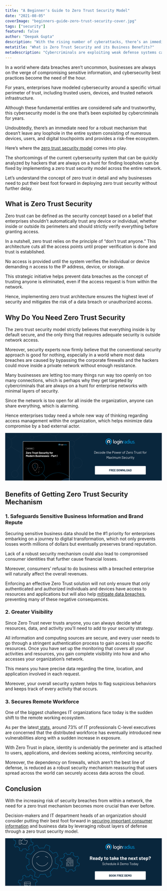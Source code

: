 ```yaml
---
title: "A Beginner's Guide to Zero Trust Security Model"
date: "2021-08-05"
coverImage: "beginners-guide-zero-trust-security-cover.jpg"
tags: ["security"]
featured: false 
author: "Deepak Gupta"
description: "With the rising number of cyberattacks, there’s an immediate need for a robust mechanism that provides a risk-free digital ecosystem. Zero trust helps businesses create the most secure environment that mitigates the risk of any kind of security breach."
metatitle: "What is Zero Trust Security and its Business Benefits?"
metadescription: "Cybercriminals are exploiting weak defense systems causing severe losses. Learn how enterprises can leverage the zero trust model to overcome the situation."
---
```


In a world where data breaches aren’t uncommon, businesses are always on the verge of compromising sensitive information, and cybersecurity best practices become the need of the hour. 

For years, enterprises have modeled cybersecurity around a specific virtual perimeter of trust, including trusted users, devices, and trusted network infrastructure. 

Although these fundamental entities are considered safe and trustworthy, this cybersecurity model is the one that’s been exploited by cybercriminals for years. 

Undoubtedly, there’s an immediate need for a robust mechanism that doesn’t leave any loophole in the entire system consisting of numerous devices, users, and digital touchpoints and provides a risk-free ecosystem. 

Here’s where the [zero trust security model](https://www.loginradius.com/blog/start-with-identity/sase-zero-trust/) comes into play. 

The shortcomings of the current cybersecurity system that can be quickly analyzed by hackers that are always on a hunt for finding loopholes can be fixed by implementing a zero trust security model across the entire network. 

Let’s understand the concept of zero trust in detail and why businesses need to put their best foot forward in deploying zero trust security without further delay. 


## What is Zero Trust Security

Zero trust can be defined as the security concept based on a belief that enterprises shouldn’t automatically trust any device or individual, whether inside or outside its perimeters and should strictly verify everything before granting access. 

In a nutshell, zero trust relies on the principle of “don’t trust anyone.” This architecture cuts all the access points until proper verification is done and trust is established. 

No access is provided until the system verifies the individual or device demanding n access to the IP address, device, or storage. 

This strategic initiative helps prevent data breaches as the concept of trusting anyone is eliminated, even if the access request is from within the network. 

Hence, implementing zero trust architecture ensures the highest level of security and mitigates the risk of a data breach or unauthorized access.


## Why Do You Need Zero Trust Security

The zero trust security model strictly believes that everything inside is by default secure, and the only thing that requires adequate security is outside network access. 

Moreover, security experts now firmly believe that the conventional security approach is good for nothing, especially in a world where most data breaches are caused by bypassing the corporate firewalls and the hackers could move inside a private network without enough resistance. 

Many businesses are letting too many things run way too openly on too many connections, which is perhaps why they get targeted by cybercriminals that are always on a hunt for enterprise networks with minimal layers of security. 

Since the network is too open for all inside the organization, anyone can share everything, which is alarming. 

Hence enterprises today need a whole new way of thinking regarding access management within the organization, which helps minimize data compromise by a bad external actor. 

[![WP-zero-trust-security](WP-zero-trust-security.png)](https://www.loginradius.com/resource/zero-trust-security/)


## Benefits of Getting Zero Trust Security Mechanism 


### 1. Safeguards Sensitive Business Information and Brand Repute

Securing sensitive business data should be the #1 priority for enterprises embarking on a journey to digital transformation, which not only prevents losses worth millions of dollars but eventually preserves brand reputation. 

Lack of a robust security mechanism could also lead to compromised consumer identities that further cause financial losses.

Moreover, consumers’ refusal to do business with a breached enterprise will naturally affect the overall revenues.

Enforcing an effective Zero Trust solution will not only ensure that only authenticated and authorized individuals and devices have access to resources and applications but will also help [mitigate data breaches](https://www.loginradius.com/blog/start-with-identity/how-to-handle-data-breaches/), preventing many of these negative consequences.


### 2. Greater Visibility 

Since Zero Trust never trusts anyone, you can always decide what resources, data, and activity you’ll need to add to your security strategy.

All information and computing sources are secure, and every user needs to go through a stringent authentication process to gain access to specific resources. Once you have set up the monitoring that covers all your activities and resources, you gain complete visibility into how and who accesses your organization’s network.

This means you have precise data regarding the time, location, and application involved in each request.

Moreover, your overall security system helps to flag suspicious behaviors and keeps track of every activity that occurs.


### 3. Secures Remote Workforce

One of the biggest challenges IT organizations face today is the sudden shift to the remote working ecosystem.

As per the latest[ stats](https://lp.skyboxsecurity.com/WICD-2020-11-WW-Distributed-Workforce-Report-Reg.html), around 73% of IT professionals C-level executives are concerned that the distributed workforce has eventually introduced new vulnerabilities along with a sudden increase in exposure.

With Zero Trust in place, identity is undeniably the perimeter and is attached to users, applications, and devices seeking access, reinforcing security.

Moreover, the dependency on firewalls, which aren’t the best line of defense, is reduced as a robust security mechanism reassuring that users spread across the world can securely access data across the cloud.

## Conclusion

With the increasing risk of security breaches from within a network, the need for a zero trust mechanism becomes more crucial than ever before. 

Decision-makers and IT department heads of an organization should consider putting their best foot forward in [securing important consumer information](https://www.loginradius.com/blog/start-with-identity/maintaining-quality-data-security-practices/) and business data by leveraging robust layers of defense through a zero trust security model. 
 


[![book-a-demo-loginradius](book-a-demo.png)](https://www.loginradius.com/book-a-demo/)
